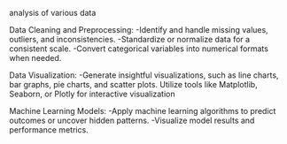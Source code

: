 analysis of various data 

Data Cleaning and Preprocessing:
-Identify and handle missing values, outliers, and inconsistencies.
-Standardize or normalize data for a consistent scale.
-Convert categorical variables into numerical formats when needed.

Data Visualization:
-Generate insightful visualizations, such as line charts, bar graphs, pie charts, and scatter plots.
Utilize tools like Matplotlib, Seaborn, or Plotly for interactive visualization

Machine Learning Models:
-Apply machine learning algorithms to predict outcomes or uncover hidden patterns.
-Visualize model results and performance metrics.

